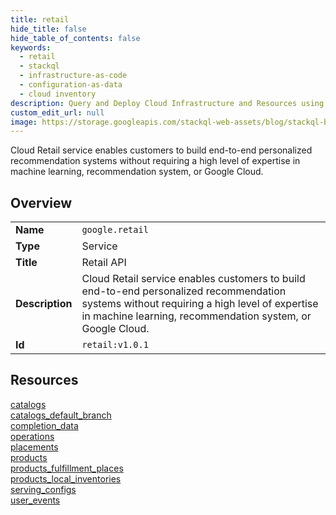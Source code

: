 ```yaml
---
title: retail
hide_title: false
hide_table_of_contents: false
keywords:
  - retail
  - stackql
  - infrastructure-as-code
  - configuration-as-data
  - cloud inventory
description: Query and Deploy Cloud Infrastructure and Resources using SQL
custom_edit_url: null
image: https://storage.googleapis.com/stackql-web-assets/blog/stackql-blog-post-featured-image.png
---
```

Cloud Retail service enables customers to build end-to-end personalized recommendation systems without requiring a high level of expertise in machine learning, recommendation system, or Google Cloud.  
    

## Overview
<table><tbody>
<tr><td><b>Name</b></td><td><code>google.retail</code></td></tr>
<tr><td><b>Type</b></td><td>Service</td></tr>
<tr><td><b>Title</b></td><td>Retail API</td></tr>
<tr><td><b>Description</b></td><td>Cloud Retail service enables customers to build end-to-end personalized recommendation systems without requiring a high level of expertise in machine learning, recommendation system, or Google Cloud.</td></tr>
<tr><td><b>Id</b></td><td><code>retail:v1.0.1</code></td></tr>
</tbody></table>

## Resources
<div class="row">
<div class="providerDocColumn">
<a href="/providers/google/retail/catalogs/">catalogs</a><br />
<a href="/providers/google/retail/catalogs_default_branch/">catalogs_default_branch</a><br />
<a href="/providers/google/retail/completion_data/">completion_data</a><br />
<a href="/providers/google/retail/operations/">operations</a><br />
<a href="/providers/google/retail/placements/">placements</a><br />
</div>
<div class="providerDocColumn">
<a href="/providers/google/retail/products/">products</a><br />
<a href="/providers/google/retail/products_fulfillment_places/">products_fulfillment_places</a><br />
<a href="/providers/google/retail/products_local_inventories/">products_local_inventories</a><br />
<a href="/providers/google/retail/serving_configs/">serving_configs</a><br />
<a href="/providers/google/retail/user_events/">user_events</a><br />
</div>
</div>
